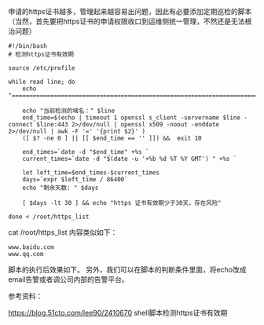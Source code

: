 申请的https证书越多，管理起来越容易出问题，因此有必要添加定期巡检的脚本（当然，首先要把https证书的申请权限收口到运维侧统一管理，不然还是无法根治问题）

```
#!/bin/bash
# 检测https证书有效期

source /etc/profile

while read line; do
    echo "====================================================================================="
    
    echo "当前检测的域名：" $line
    end_time=$(echo | timeout 1 openssl s_client -servername $line -connect $line:443 2>/dev/null | openssl x509 -noout -enddate 2>/dev/null | awk -F '=' '{print $2}' )
    ([ $? -ne 0 ] || [[ $end_time == '' ]]) &&  exit 10
    
    end_times=`date -d "$end_time" +%s `
    current_times=`date -d "$(date -u '+%b %d %T %Y GMT') " +%s `
    
    let left_time=$end_times-$current_times
    days=`expr $left_time / 86400`
    echo "剩余天数: " $days
    
    [ $days -lt 30 ] && echo "https 证书有效期少于30天，存在风险" 
    
done < /root/https_list
```

cat /root/https_list  内容类似如下：
```
www.baidu.com 
www.qq.com
```

脚本的执行后效果如下。 另外，我们可以在脚本的判断条件里面，将echo改成email告警或者调公司内部的告警平台。

参考资料：

https://blog.51cto.com/lee90/2410670  shell脚本检测https证书有效期
